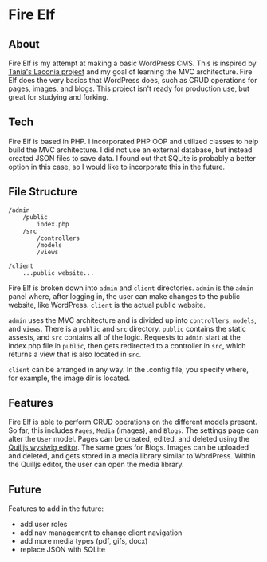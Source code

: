 # Fire Elf

## About
Fire Elf is my attempt at making a basic WordPress CMS. This is inspired by [Tania's Laconia project](https://github.com/taniarascia/laconia) and my goal of learning the MVC architecture. Fire Elf does the very basics that WordPress does, such as CRUD operations for pages, images, and blogs. This project isn't ready for production use, but great for studying and forking.

## Tech
Fire Elf is based in PHP. I incorporated PHP OOP and utilized classes to help build the MVC architecture. I did not use an external database, but instead created JSON files to save data. I found out that SQLite is probably a better option in this case, so I would like to incorporate this in the future.

## File Structure
```
/admin
    /public
        index.php
    /src
        /controllers
        /models
        /views

/client
    ...public website...
```
Fire Elf is broken down into ```admin``` and ```client``` directories. ```admin``` is the ```admin``` panel where, after logging in, the user can make changes to the public website, like WordPress. ```client``` is the actual public website.

```admin``` uses the MVC architecture and is divided up into ```controllers```, ```models```, and ```views```. There is a ```public``` and ```src``` directory. ```public``` contains the static assests, and ```src``` contains all of the logic. Requests to ```admin``` start at the index.php file in ```public```, then gets redirected to a controller in ```src```, which returns a view that is also located in ```src```.

```client``` can be arranged in any way. In the .config file, you specify where, for example, the image dir is located.

## Features
Fire Elf is able to perform CRUD operations on the different models present. So far, this includes ```Pages```, ```Media``` (images), and ```Blogs```. The settings page can alter the ```User``` model. Pages can be created, edited, and deleted using the [Quilljs wysiwig editor](https://quilljs.com/). The same goes for Blogs. Images can be uploaded and deleted, and gets stored in a media library similar to WordPress. Within the Quilljs editor, the user can open the media library.

## Future
Features to add in the future:
- add user roles
- add nav management to change client navigation
- add more media types (pdf, gifs, docx)
- replace JSON with SQLite